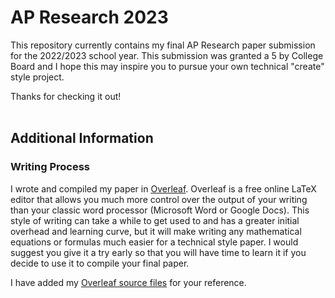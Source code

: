 # AP Research 2023
This repository currently contains my final AP Research paper submission for the 2022/2023 school year. This submission was granted a 5 by College Board and I hope this may inspire you to pursue your own technical "create" style project.

Thanks for checking it out!
<br/><br/>
## Additional Information
### Writing Process
I wrote and compiled my paper in [Overleaf](https://www.overleaf.com/). Overleaf is a free online LaTeX editor that allows you much more control over the output of your writing than your classic word processor (Microsoft Word or Google Docs). This style of writing can take a while to get used to and has a greater initial overhead and learning curve, but it will make writing any mathematical equations or formulas much easier for a technical style paper. I would suggest you give it a try early so that you will have time to learn it if you decide to use it to compile your final paper.

I have added my [Overleaf source files](Overleaf/) for your reference.
